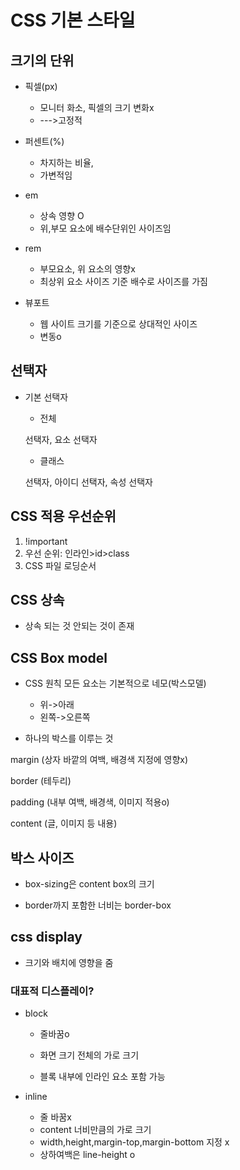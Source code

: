 # CSS 기본 스타일

## 크기의 단위
- 픽셀(px)

    - 모니터 화소, 픽셀의 크기 변화x
    - --->고정적

- 퍼센트(%)

    - 차지하는 비율,
    - 가변적임

- em
    - 상속 영향 O
    - 위,부모 요소에 배수단위인 사이즈임

- rem
    - 부모요소, 위 요소의 영향x
    - 최상위 요소 사이즈 기준 배수로 사이즈를 가짐

- 뷰포트
    - 웹 사이트 크기를 기준으로 상대적인 사이즈
    - 변동o

## 선택자

- 기본 선택자
    - 전체

     선택자, 요소 선택자
    - 클래스

    선택자, 아이디 선택자, 속성 선택자

## CSS 적용 우선순위

1. !important
2. 우선 순위:
인라인>id>class 
3. CSS 파일 로딩순서

## CSS 상속
- 상속 되는 것
안되는 것이 존재

## CSS Box model

- CSS 원칙
모든 요소는 기본적으로 네모(박스모델)
    -  위->아래
    - 왼쪽->오른쪽

- 하나의 박스를 이루는 것

margin
(상자 바깥의 여백, 배경색 지정에 영향x)



border
(테두리)



padding
(내부 여백, 배경색, 이미지 적용o)



content
(글, 이미지 등 내용)

## 박스 사이즈

- box-sizing은 content box의 크기 

- border까지 포함한 너비는 border-box

## css display

- 크기와 배치에 영향을 줌

### 대표적 디스플레이?

- block

    - 줄바꿈o

    - 화면 크기 전체의 가로 크기

    - 블록 내부에 인라인 요소 포함 가능

- inline

    - 줄 바꿈x
    - content 너비만큼의 가로 크기
    - width,height,margin-top,margin-bottom 지정 x
    - 상하여백은
    line-height o

    






